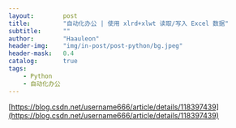 ```yaml
---
layout:        post
title:         "自动化办公 | 使用 xlrd+xlwt 读取/写入 Excel 数据"
subtitle:      ""
author:        "Haauleon"
header-img:    "img/in-post/post-python/bg.jpeg"
header-mask:   0.4
catalog:       true
tags:
    - Python
    - 自动化办公
---
```


[https://blog.csdn.net/username666/article/details/118397439](https://blog.csdn.net/username666/article/details/118397439)